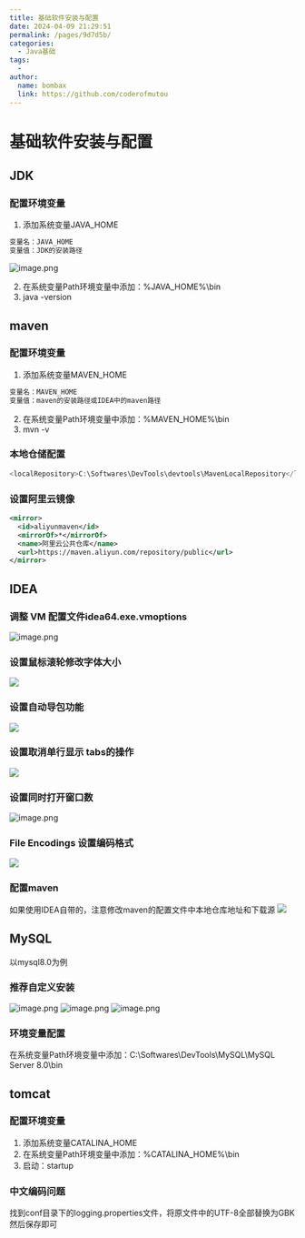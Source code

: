 ```yaml
---
title: 基础软件安装与配置
date: 2024-04-09 21:29:51
permalink: /pages/9d7d5b/
categories:
  - Java基础
tags:
  - 
author: 
  name: bombax
  link: https://github.com/coderofmutou
---
```

# 基础软件安装与配置

## JDK

### 配置环境变量

1. 添加系统变量JAVA_HOME
```java
变量名：JAVA_HOME
变量值：JDK的安装路径
```
![image.png](./基础软件安装与配置.assets/1704031753280-3e9ce3d2-7b6e-4c53-9c33-d74bd5e49e37.png)

2. 在系统变量Path环境变量中添加：%JAVA_HOME%\bin
3. java -version

## maven

### 配置环境变量

1. 添加系统变量MAVEN_HOME
```java
变量名：MAVEN_HOME
变量值：maven的安装路径或IDEA中的maven路径
```

2. 在系统变量Path环境变量中添加：%MAVEN_HOME%\bin
3. mvn -v
### 本地仓储配置
```java
<localRepository>C:\Softwares\DevTools\devtools\MavenLocalRepository</localRepository>
```
### 设置阿里云镜像
```xml
<mirror>
  <id>aliyunmaven</id>
  <mirrorOf>*</mirrorOf>
  <name>阿里云公共仓库</name>
  <url>https://maven.aliyun.com/repository/public</url>
</mirror>
```
## IDEA
### 调整 VM 配置文件idea64.exe.vmoptions
![image.png](./基础软件安装与配置.assets/1704033109024-92e15568-c706-4c8c-ba07-8b5653044583.png)
### 设置鼠标滚轮修改字体大小
![](./基础软件安装与配置.assets/1704032527296-0555f79e-e1e6-4133-aa9e-5b88467f52a7.png)
### 设置自动导包功能
![](./基础软件安装与配置.assets/1704032535221-00bd61ce-7e2f-4903-b342-01c14f93a8d1.png)
### 设置取消单行显示 tabs的操作
![](./基础软件安装与配置.assets/1704032549987-02f7f8bd-2ade-4c7b-91d2-f9cb7493b30f.png)
### 设置同时打开窗口数
![image.png](./基础软件安装与配置.assets/1704033250301-7167f63e-c646-4976-8cc6-97ee369ca84c.png)
### File Encodings 设置编码格式
![](./基础软件安装与配置.assets/1704032599294-f1b0cfbe-9bcb-472d-86a3-5790c3b5371c.png)
### 配置maven
如果使用IDEA自带的，注意修改maven的配置文件中本地仓库地址和下载源
![](./基础软件安装与配置.assets/1704032763759-39d70c23-83c0-454f-8bfe-083e2ec74ac3.png)
## MySQL
以mysql8.0为例
### 推荐自定义安装
![image.png](./基础软件安装与配置.assets/1704033586021-d732a728-9292-47c6-b2df-8df467900604.png)
![image.png](./基础软件安装与配置.assets/1704034005522-f03efbdb-89fd-430f-841e-29de52ec517b.png)
![image.png](./基础软件安装与配置.assets/1704034223097-c8793e50-241e-4e02-98d2-631c67e608c0.png)
### 环境变量配置
在系统变量Path环境变量中添加：C:\Softwares\DevTools\MySQL\MySQL Server 8.0\bin
## tomcat
### 配置环境变量

1. 添加系统变量CATALINA_HOME
2. 在系统变量Path环境变量中添加：%CATALINA_HOME%\bin
3. 启动：startup

### 中文编码问题
找到conf目录下的logging.properties文件，将原文件中的UTF-8全部替换为GBK然后保存即可

